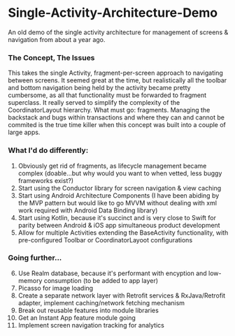 # Single-Activity-Architecture-Demo
An old demo of the single activity architecture for management of screens &amp; navigation from about a year ago. 

### The Concept, The Issues
This takes the single Activity, fragment-per-screen approach to navigating between screens. It seemed great at the time, but realistically all the toolbar and bottom navigation being held by the activity became pretty cumbersome, as all that functionality must be forwarded to fragment superclass. It really served to simplify the complexity of the CoordinatorLayout hierarchy. What must go: fragments. Managing the backstack and bugs within transactions and where they can and cannot be commited is the true time killer when this concept was built into a couple of large apps.

### What I'd do differently:
1. Obviously get rid of fragments, as lifecycle management became complex (doable...but why would you want to when vetted, less buggy frameworks exist?)
2. Start using the Conductor library for screen navigation & view caching
3. Start using Android Architecture Components (I have been abiding by the MVP pattern but would like to go MVVM without dealing with xml work required with Android Data Binding library)
4. Start using Kotlin, because it's succinct and is very close to Swift for parity between Android & iOS app simultaneous product development
5. Allow for multiple Activities extending the BaseActivity functionality, with pre-configured Toolbar or CoordinatorLayoot configurations

### Going further...
6. Use Realm database, because it's performant with encyption and low-memory consumption (to be added to app layer)
7. Picasso for image loading
8. Create a separate network layer with Retrofit services & RxJava/Retrofit adapter, implement caching/network fetching mechanism
9. Break out reusable features into module libraries
10. Get an Instant App feature module going
11. Implement screen navigation tracking for analytics 
